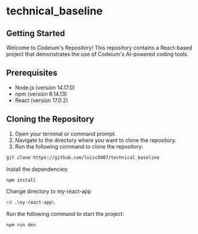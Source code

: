 # technical_baseline

## Getting Started

Welcome to Codeium's Repository! This repository contains a React-based project that demonstrates the use of Codeium's AI-powered coding tools.

## Prerequisites

* Node.js (version 14.17.0)
* npm (version 6.14.13)
* React (version 17.0.2)

## Cloning the Repository

1. Open your terminal or command prompt.
2. Navigate to the directory where you want to clone the repository.
3. Run the following command to clone the repository:
```bash
git clone https://github.com/luisc8487/technical_baseline
```

Install the dependencies:
```bash
npm install
```

Change directory to my-react-app
```bash
cd .\my-react-app\
```

Run the following command to start the project:
```bash
npm run dev
```